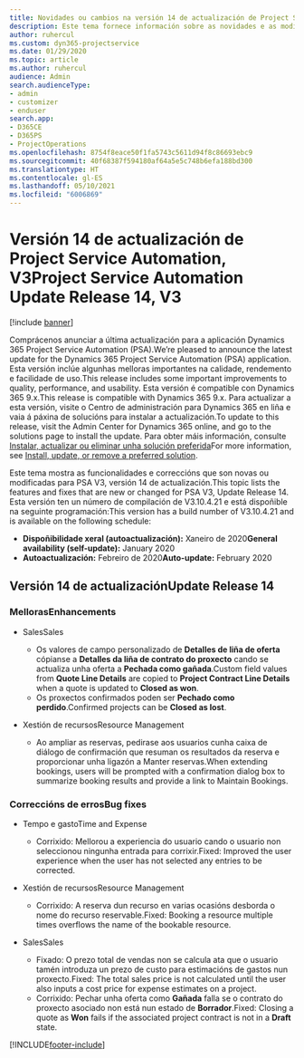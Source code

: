 ```yaml
---
title: Novidades ou cambios na versión 14 de actualización de Project Service Automation, V3
description: Este tema fornece información sobre as novidades e as modificacións na versión 14 de actualización de Project Service Automation, V3.
author: ruhercul
ms.custom: dyn365-projectservice
ms.date: 01/29/2020
ms.topic: article
ms.author: ruhercul
audience: Admin
search.audienceType:
- admin
- customizer
- enduser
search.app:
- D365CE
- D365PS
- ProjectOperations
ms.openlocfilehash: 8754f8eace50f1fa5743c5611d94f8c86693ebc9
ms.sourcegitcommit: 40f68387f594180af64a5e5c748b6efa188bd300
ms.translationtype: HT
ms.contentlocale: gl-ES
ms.lasthandoff: 05/10/2021
ms.locfileid: "6006869"
---
```

# <a name="project-service-automation-update-release-14-v3"></a><span data-ttu-id="5b9bb-103">Versión 14 de actualización de Project Service Automation, V3</span><span class="sxs-lookup"><span data-stu-id="5b9bb-103">Project Service Automation Update Release 14, V3</span></span>

[!include [banner](../includes/psa-now-project-operations.md)]

<span data-ttu-id="5b9bb-104">Comprácenos anunciar a última actualización para a aplicación Dynamics 365 Project Service Automation (PSA).</span><span class="sxs-lookup"><span data-stu-id="5b9bb-104">We’re pleased to announce the latest update for the Dynamics 365 Project Service Automation (PSA) application.</span></span> <span data-ttu-id="5b9bb-105">Esta versión inclúe algunhas melloras importantes na calidade, rendemento e facilidade de uso.</span><span class="sxs-lookup"><span data-stu-id="5b9bb-105">This release includes some important improvements to quality, performance, and usability.</span></span> <span data-ttu-id="5b9bb-106">Esta versión é compatible con Dynamics 365 9.x.</span><span class="sxs-lookup"><span data-stu-id="5b9bb-106">This release is compatible with Dynamics 365 9.x.</span></span> <span data-ttu-id="5b9bb-107">Para actualizar a esta versión, visite o Centro de administración para Dynamics 365 en liña e vaia á páxina de solucións para instalar a actualización.</span><span class="sxs-lookup"><span data-stu-id="5b9bb-107">To update to this release, visit the Admin Center for Dynamics 365 online, and go to the solutions page to install the update.</span></span> <span data-ttu-id="5b9bb-108">Para obter máis información, consulte [Instalar, actualizar ou eliminar unha solución preferida](/power-platform/admin/install-remove-preferred-solution)</span><span class="sxs-lookup"><span data-stu-id="5b9bb-108">For more information, see [Install, update, or remove a preferred solution](/power-platform/admin/install-remove-preferred-solution).</span></span>

<span data-ttu-id="5b9bb-109">Este tema mostra as funcionalidades e correccións que son novas ou modificadas para PSA V3, versión 14 de actualización.</span><span class="sxs-lookup"><span data-stu-id="5b9bb-109">This topic lists the features and fixes that are new or changed for PSA V3, Update Release 14.</span></span> <span data-ttu-id="5b9bb-110">Esta versión ten un número de compilación de V3.10.4.21 e está dispoñible na seguinte programación:</span><span class="sxs-lookup"><span data-stu-id="5b9bb-110">This version has a build number of V3.10.4.21 and is available on the following schedule:</span></span>

- <span data-ttu-id="5b9bb-111">**Dispoñibilidade xeral (autoactualización):** Xaneiro de 2020</span><span class="sxs-lookup"><span data-stu-id="5b9bb-111">**General availability (self-update):** January 2020</span></span>
- <span data-ttu-id="5b9bb-112">**Autoactualización:** Febreiro de 2020</span><span class="sxs-lookup"><span data-stu-id="5b9bb-112">**Auto-update:** February 2020</span></span>

## <a name="update-release-14"></a><span data-ttu-id="5b9bb-113">Versión 14 de actualización</span><span class="sxs-lookup"><span data-stu-id="5b9bb-113">Update Release 14</span></span>

### <a name="enhancements"></a><span data-ttu-id="5b9bb-114">Melloras</span><span class="sxs-lookup"><span data-stu-id="5b9bb-114">Enhancements</span></span>

- <span data-ttu-id="5b9bb-115">Sales</span><span class="sxs-lookup"><span data-stu-id="5b9bb-115">Sales</span></span>

     - <span data-ttu-id="5b9bb-116">Os valores de campo personalizado de **Detalles de liña de oferta** cópianse a **Detalles da liña de contrato do proxecto** cando se actualiza unha oferta a **Pechada como gañada**.</span><span class="sxs-lookup"><span data-stu-id="5b9bb-116">Custom field values from **Quote Line Details** are copied to **Project Contract Line Details** when a quote is updated to **Closed as won**.</span></span>
     - <span data-ttu-id="5b9bb-117">Os proxectos confirmados poden ser **Pechado como perdido**.</span><span class="sxs-lookup"><span data-stu-id="5b9bb-117">Confirmed projects can be **Closed as lost**.</span></span>

- <span data-ttu-id="5b9bb-118">Xestión de recursos</span><span class="sxs-lookup"><span data-stu-id="5b9bb-118">Resource Management</span></span>

     - <span data-ttu-id="5b9bb-119">Ao ampliar as reservas, pedirase aos usuarios cunha caixa de diálogo de confirmación que resuman os resultados da reserva e proporcionar unha ligazón a Manter reservas.</span><span class="sxs-lookup"><span data-stu-id="5b9bb-119">When extending bookings, users will be prompted with a confirmation dialog box to summarize booking results and provide a link to Maintain Bookings.</span></span>


### <a name="bug-fixes"></a><span data-ttu-id="5b9bb-120">Correccións de erros</span><span class="sxs-lookup"><span data-stu-id="5b9bb-120">Bug fixes</span></span>

- <span data-ttu-id="5b9bb-121">Tempo e gasto</span><span class="sxs-lookup"><span data-stu-id="5b9bb-121">Time and Expense</span></span>

     - <span data-ttu-id="5b9bb-122">Corrixido: Mellorou a experiencia do usuario cando o usuario non seleccionou ningunha entrada para corrixir.</span><span class="sxs-lookup"><span data-stu-id="5b9bb-122">Fixed: Improved the user experience when the user has not selected any entries to be corrected.</span></span>

- <span data-ttu-id="5b9bb-123">Xestión de recursos</span><span class="sxs-lookup"><span data-stu-id="5b9bb-123">Resource Management</span></span>

     - <span data-ttu-id="5b9bb-124">Corrixido: A reserva dun recurso en varias ocasións desborda o nome do recurso reservable.</span><span class="sxs-lookup"><span data-stu-id="5b9bb-124">Fixed: Booking a resource multiple times overflows the name of the bookable resource.</span></span>

- <span data-ttu-id="5b9bb-125">Sales</span><span class="sxs-lookup"><span data-stu-id="5b9bb-125">Sales</span></span>

     - <span data-ttu-id="5b9bb-126">Fixado: O prezo total de vendas non se calcula ata que o usuario tamén introduza un prezo de custo para estimacións de gastos nun proxecto.</span><span class="sxs-lookup"><span data-stu-id="5b9bb-126">Fixed: The total sales price is not calculated until the user also inputs a cost price for expense estimates on a project.</span></span>
     - <span data-ttu-id="5b9bb-127">Corrixido: Pechar unha oferta como **Gañada** falla se o contrato do proxecto asociado non está nun estado de **Borrador**.</span><span class="sxs-lookup"><span data-stu-id="5b9bb-127">Fixed: Closing a quote as **Won** fails if the associated project contract is not in a **Draft** state.</span></span>



[!INCLUDE[footer-include](../includes/footer-banner.md)]